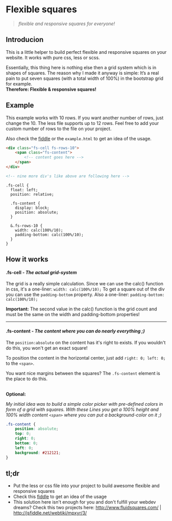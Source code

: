 # Flexible squares

> *flexible and responsive squares for everyone!*

## Introducion

This is a little helper to build perfect flexible and responsive squares on your website. It works with pure css, less or scss.

Essentially, this thing here is nothing else then a grid system which is in shapes of squares. The reason why I made it anyway is simple: It’s a real pain to put seven squares (with a total width of 100%) in the bootstrap grid for example.  
**Therefore: Flexible & responsive squares!**

## Example

This example works with 10 rows. If you want another number of rows, just change the 10. The less file supports up to 12 rows. Feel free to add your custom number of rows to the file on your project.

Also check the [fiddle](https://jsfiddle.net/jumpshoxx/pybhteu2/1/) or the `example.html` to get an idea of the usage.

```html
<div class="fs-cell fs-rows-10">
	<span class="fs-content">
		<!-- content goes here -->
	</span>
</div>

<!-- nine more div's like above are following here -->
```

```less
.fs-cell {
  float: left;
  position: relative;

  .fs-content {
    display: block;
    position: absolute;
  }

  &.fs-rows-10 {
    width: calc(100%/10);
    padding-bottom: calc(100%/10);
  }
}
```

## How it works

#### .fs-cell *- The actual grid-system*

The grid is a really simple calculation. Since we can use the calc() function in css, it's a one-liner: `width: calc(100%/10);` To get a square out of the div you can use the `padding-bottom` property. Also a one-liner: `padding-bottom: calc(100%/10);`  

**Important:** The second value in the calc() function is the grid count and must be the same on the width and padding-bottom properties!

- - -

#### .fs-content *- The content where you can do nearly everything ;)* 

The `position:absolute` on the content has it's right to exists. If you wouldn't do this, you won't get an exact square!

To position the content in the horizontal center, just add `right: 0; left: 0;` to the `<span>`. 

You want nice margins between the squares? The `.fs-content` element is the place to do this.<br><br>

**Optional:**

*My initial idea was to build a simple color picker with pre-defined colors in form of a grid with squares.*
*With these Lines you get a 100% height and 100% width content `<span>` where you can put a background-color on it ;)*
```css
.fs-content {
	position: absolute;
	top: 0;
	right: 0;
	bottom: 0;
	left: 0;
	background: #212121;
}
```

## tl;dr

+ Put the less or css file into your project to build awesome flexible and responsive squares
+ Check this [fiddle](https://jsfiddle.net/jumpshoxx/pybhteu2/1/) to get an idea of the usage
+ This solution here isn't enough for you and don't fulfill your webdev dreams? Check this two projects here: http://www.fluidsquares.com/ | http://jsfiddle.net/webtiki/mpxyr/3/
